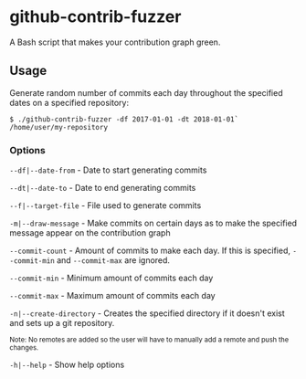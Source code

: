 # github-contrib-fuzzer

A Bash script that makes your contribution graph green.

## Usage

Generate random number of commits each day throughout the specified dates on a specified repository:

```shell
$ ./github-contrib-fuzzer -df 2017-01-01 -dt 2018-01-01` /home/user/my-repository
```

### Options

`--df|--date-from` - Date to start generating commits

`--dt|--date-to` - Date to end generating commits

`--f|--target-file` - File used to generate commits

`-m|--draw-message` - Make commits on certain days as to make the specified message appear on the contribution graph


`--commit-count` - Amount of commits to make each day. If this is specified, `--commit-min` and `--commit-max` are ignored.

`--commit-min` - Minimum amount of commits each day

`--commit-max` - Maximum amount of commits each day

`-n|--create-directory` - Creates the specified directory if it doesn't exist and sets up a git repository.

<sup>Note: No remotes are added so the user will have to manually add a remote and push the changes.</sup>

`-h|--help` - Show help options